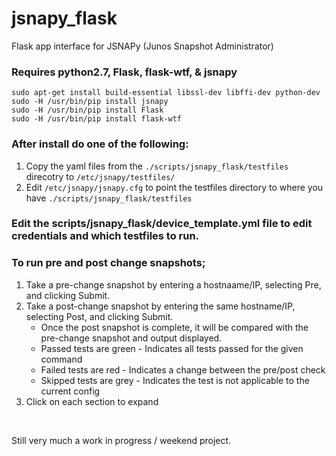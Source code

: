 # jsnapy_flask
Flask app interface for JSNAPy (Junos Snapshot Administrator)

### Requires python2.7, Flask, flask-wtf, & jsnapy
`sudo apt-get install build-essential libssl-dev libffi-dev python-dev` <br>
`sudo -H /usr/bin/pip install jsnapy` <br>
`sudo -H /usr/bin/pip install Flask` <br>
`sudo -H /usr/bin/pip install flask-wtf` <br>

### After install do one of the following:
1. Copy the yaml files from the `./scripts/jsnapy_flask/testfiles` direcotry to `/etc/jsnapy/testfiles/`
2. Edit `/etc/jsnapy/jsnapy.cfg` to point the testfiles directory to where you have `./scripts/jsnapy_flask/testfiles`

### Edit the scripts/jsnapy_flask/device_template.yml file to edit credentials and which testfiles to run.

### To run pre and post change snapshots;
1. Take a pre-change snapshot by entering a hostnaame/IP, selecting Pre, and clicking Submit.
2. Take a post-change snapshot by entering the same hostname/IP, selecting Post, and clicking Submit.
   * Once the post snapshot is complete, it will be compared with the pre-change snapshot and output displayed.
   * Passed tests are green - Indicates all tests passed for the given command
   * Failed tests are red - Indicates a change between the pre/post check
   * Skipped tests are grey - Indicates the test is not applicable to the current config
3. Click on each section to expand
<br>

Still very much a work in progress / weekend project.
<br>